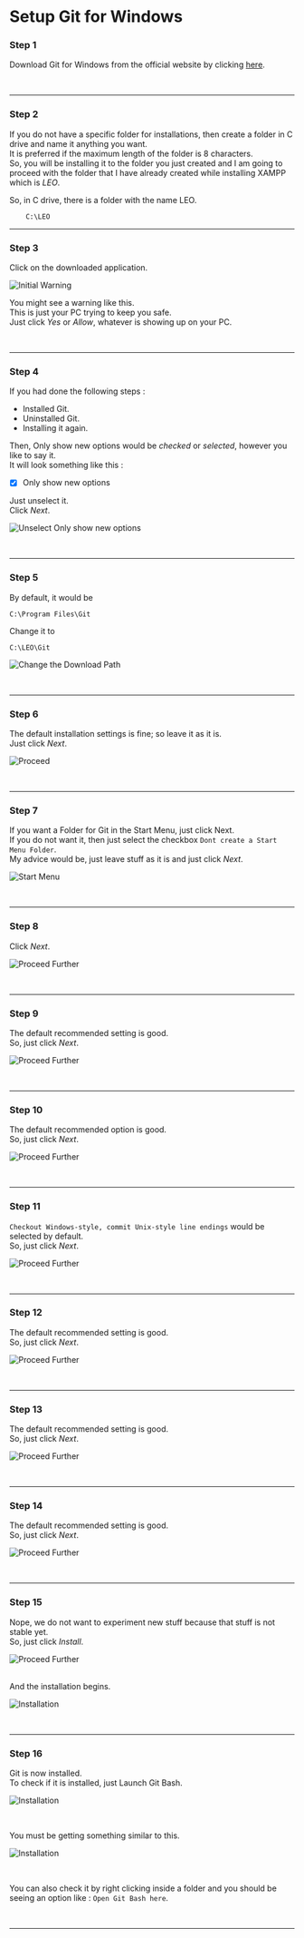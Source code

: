 # Setup Git for Windows

### Step 1 

Download Git for Windows from the official website by clicking 
<a href="https://git-scm.com/downloads" target="_blank">here</a>.

<br><hr>

### Step 2 

If you do not have a specific folder for installations, then create a folder in C drive and name it anything you want.<br>
It is preferred if the maximum length of the folder is 8 characters.<br>
So, you will be installing it to the folder you just created and I am going to proceed with the folder that I have already created while installing XAMPP which is _LEO_.


So, in C drive, there is a folder with the name LEO.

        C:\LEO

<hr>

 ### Step 3
 
 Click on the downloaded application.<br>

![Initial Warning](https://github.com/KamalDGRT/static/blob/master/SetupStuf/git/img/01.png)

You might see a warning like this.<br>
This is just your PC trying to keep you safe.<br>
Just click _Yes_ or _Allow_, whatever is showing up on your PC.

<br><hr>

### Step 4

If you had done the following steps : <br>
- Installed Git.
- Uninstalled Git.
- Installing it again.

Then, Only show new options would be _checked_ or _selected_, however you like to say it.<br>
It will look something like this :

- [x] Only show new options

Just unselect it.<br>
Click _Next_.<br>

![Unselect Only show new options](https://github.com/KamalDGRT/static/blob/master/SetupStuf/git/img/02.png)

<br><hr>

### Step 5

By default, it would be

    C:\Program Files\Git

Change it to

    C:\LEO\Git

![Change the Download Path](https://github.com/KamalDGRT/static/blob/master/SetupStuf/git/img/03.png)

<br><hr>

### Step 6

The default installation settings is fine; so leave it as it is.<br>
Just click _Next_.<br>

![Proceed](https://github.com/KamalDGRT/static/blob/master/SetupStuf/git/img/04.png)

<br><hr>

### Step 7

If you want a Folder for Git in the Start Menu, just click Next.<br>
If you do not want it, then just select the checkbox `Dont create a Start Menu Folder`.<br>
My advice would be, just leave stuff as it is and just click _Next_.<br>

![Start Menu](https://github.com/KamalDGRT/static/blob/master/SetupStuf/git/img/05.png)

<br><hr>

### Step 8

Click _Next_.<br>

![Proceed Further](https://github.com/KamalDGRT/static/blob/master/SetupStuf/git/img/06.png)

<br><hr>

### Step 9

The default recommended setting is good.<br>
So, just click _Next_.<br>

![Proceed Further](https://github.com/KamalDGRT/static/blob/master/SetupStuf/git/img/07.png)

<br>

<hr>

### Step 10

The default recommended option is good.<br>
So, just click _Next_.<br>

![Proceed Further](https://github.com/KamalDGRT/static/blob/master/SetupStuf/git/img/08.png)

<br><hr>

### Step 11

`Checkout Windows-style, commit Unix-style line endings` would be selected by default.<br>
So, just click _Next_.<br>

![Proceed Further](https://github.com/KamalDGRT/static/blob/master/SetupStuf/git/img/09.png)

<br><hr>

### Step 12

The default recommended setting is good.<br>
So, just click _Next_.<br>

![Proceed Further](https://github.com/KamalDGRT/static/blob/master/SetupStuf/git/img/10.png)

<br><hr>

### Step 13

The default recommended setting is good.<br>
So, just click _Next_.<br>

![Proceed Further](https://github.com/KamalDGRT/static/blob/master/SetupStuf/git/img/11.png)

<br><hr>

### Step 14

The default recommended setting is good.<br>
So, just click _Next_.<br>

![Proceed Further](https://github.com/KamalDGRT/static/blob/master/SetupStuf/git/img/12.png)

<br><hr>

### Step 15

Nope, we do not want to experiment new stuff because that stuff is not stable yet.<br>
So, just click _Install_.<br>

![Proceed Further](https://github.com/KamalDGRT/static/blob/master/SetupStuf/git/img/13.png)

<br>
And the installation begins.<br>

![Installation](https://github.com/KamalDGRT/static/blob/master/SetupStuf/git/img/14.png)

<br><hr>

### Step 16

Git is now installed.<br>
To check if it is installed, just Launch Git Bash.<br>

![Installation](https://github.com/KamalDGRT/static/blob/master/SetupStuf/git/img/15.png)

<br>

You must be getting something similar to this.<br>

![Installation](https://github.com/KamalDGRT/static/blob/master/SetupStuf/git/img/16.png)

<br>

You can also check it by right clicking inside a folder and you should be seeing an option like : `Open Git Bash here`.

<br><hr>
